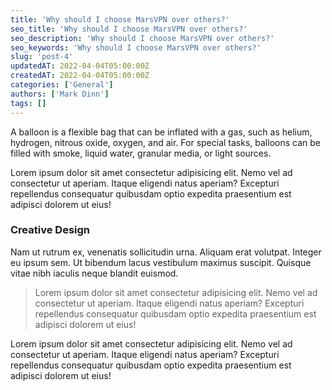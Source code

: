 ```yaml
---
title: 'Why should I choose MarsVPN over others?'
seo_title: 'Why should I choose MarsVPN over others?'
seo_description: 'Why should I choose MarsVPN over others?'
seo_keywords: 'Why should I choose MarsVPN over others?'
slug: 'post-4'
updatedAT: 2022-04-04T05:00:00Z
createdAT: 2022-04-04T05:00:00Z
categories: ['General']
authors: ['Mark Dinn']
tags: []
---
```


A balloon is a flexible bag that can be inflated with a gas, such as helium, hydrogen, nitrous oxide, oxygen, and air. For special tasks, balloons can be filled with smoke, liquid water, granular media, or light sources.

Lorem ipsum dolor sit amet consectetur adipisicing elit. Nemo vel ad consectetur ut aperiam. Itaque eligendi natus aperiam? Excepturi repellendus consequatur quibusdam optio expedita praesentium est adipisci dolorem ut eius!

### Creative Design

Nam ut rutrum ex, venenatis sollicitudin urna. Aliquam erat volutpat. Integer eu ipsum sem. Ut bibendum lacus vestibulum maximus suscipit. Quisque vitae nibh iaculis neque blandit euismod.

> Lorem ipsum dolor sit amet consectetur adipisicing elit. Nemo vel ad consectetur ut aperiam. Itaque eligendi natus aperiam? Excepturi repellendus consequatur quibusdam optio expedita praesentium est adipisci dolorem ut eius!

Lorem ipsum dolor sit amet consectetur adipisicing elit. Nemo vel ad consectetur ut aperiam. Itaque eligendi natus aperiam? Excepturi repellendus consequatur quibusdam optio expedita praesentium est adipisci dolorem ut eius!
